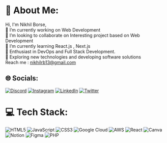 # 💫 About Me:
  Hi, I'm Nikhil Borse,<br>🔭 I’m currently working on Web Development<br>👯 I’m looking to collaborate on Interesting project based on Web Development<br>🌱 I’m currently learning React.js , Next.js<br>
  🌱 Enthusiast in DevOps and Full Stack Development.<br> 🤔 Exploring new technologies and developing software solutions
  <br>Reach me : nikhilrb13@gmail.com


## 🌐 Socials:
[![Discord](https://img.shields.io/badge/Discord-%237289DA.svg?logo=discord&logoColor=white)](https://discord.gg/Nik0013#0092) [![Instagram](https://img.shields.io/badge/Instagram-%23E4405F.svg?logo=Instagram&logoColor=white)](https://instagram.com/https://instagram.com/_n.i.k.h.i.l_b.o.r.s.e_?igshid=ZDdkNTZiNTM=) [![LinkedIn](https://img.shields.io/badge/LinkedIn-%230077B5.svg?logo=linkedin&logoColor=white)](https://linkedin.com/in/www.linkedin.com/in/nikhil-borse00123) [![Twitter](https://img.shields.io/badge/Twitter-%231DA1F2.svg?logo=Twitter&logoColor=white)](https://twitter.com/https://twitter.com/NikhilB28652698) 

# 💻 Tech Stack:
![HTML5](https://img.shields.io/badge/html5-%23E34F26.svg?style=for-the-badge&logo=html5&logoColor=white) ![JavaScript](https://img.shields.io/badge/javascript-%23323330.svg?style=for-the-badge&logo=javascript&logoColor=%23F7DF1E) ![CSS3](https://img.shields.io/badge/css3-%231572B6.svg?style=for-the-badge&logo=css3&logoColor=white) ![Google Cloud](https://img.shields.io/badge/Google%20Cloud-%234285F4.svg?style=for-the-badge&logo=google-cloud&logoColor=white) ![AWS](https://img.shields.io/badge/AWS-%23FF9900.svg?style=for-the-badge&logo=amazon-aws&logoColor=white) ![React](https://img.shields.io/badge/react-%2320232a.svg?style=for-the-badge&logo=react&logoColor=%2361DAFB) ![Canva](https://img.shields.io/badge/Canva-%2300C4CC.svg?style=for-the-badge&logo=Canva&logoColor=white) ![Notion](https://img.shields.io/badge/Notion-%23000000.svg?style=for-the-badge&logo=notion&logoColor=white) 	![Figma](https://img.shields.io/badge/figma-%23F24E1E.svg?style=for-the-badge&logo=figma&logoColor=white) ![PHP](https://img.shields.io/badge/php-%23777BB4.svg?style=for-the-badge&logo=php&logoColor=white)


<!-- Proudly created with GPRM ( https://gprm.itsvg.in ) -->
